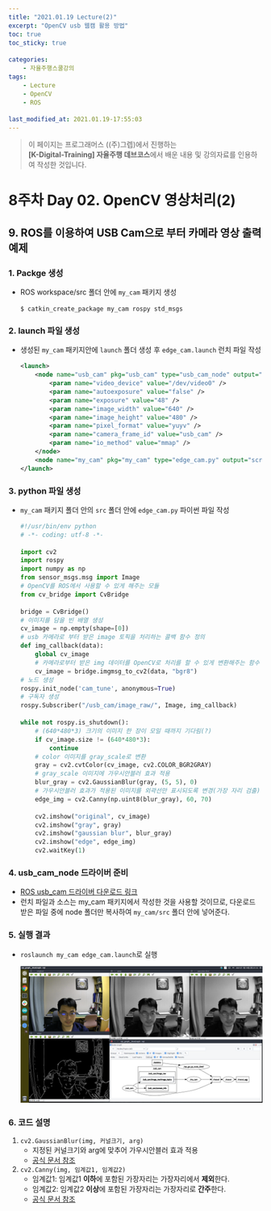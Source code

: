 ```yaml
---
title: "2021.01.19 Lecture(2)"
excerpt: "OpenCV usb 웹캠 활용 방법"
toc: true
toc_sticky: true

categories:
    - 자율주행스쿨강의
tags:
    - Lecture
    - OpenCV
    - ROS

last_modified_at: 2021.01.19-17:55:03 
---
```


>이 페이지는 프로그래머스 ((주)그렙)에서 진행하는\
**[K-Digital-Training] 자율주행 데브코스**에서 배운 내용 및 강의자료를 인용하여 작성한 것입니다.

# 8주차 Day 02. OpenCV 영상처리(2)

## 9. ROS를 이용하여  USB Cam으로 부터 카메라 영상 출력 예제
### 1. Packge 생성
- ROS workspace/src 폴더 안에 `my_cam` 패키지 생성

    `$ catkin_create_package my_cam rospy std_msgs`

### 2. launch 파일 생성
- 생성된 `my_cam` 패키지안에 `launch` 폴더 생성 후 `edge_cam.launch` 런치 파일 작성
    ```xml   
    <launch>
        <node name="usb_cam" pkg="usb_cam" type="usb_cam_node" output="screen" >
            <param name="video_device" value="/dev/video0" />
            <param name="autoexposure" value="false" />
            <param name="exposure" value="48" />
            <param name="image_width" value="640" />
            <param name="image_height" value="480" />
            <param name="pixel_format" value="yuyv" />
            <param name="camera_frame_id" value="usb_cam" />
            <param name="io_method" value="mmap" />
        </node>
        <node name="my_cam" pkg="my_cam" type="edge_cam.py" output="screen" />
    </launch>
    ```

### 3. python 파일 생성
- `my_cam` 패키지 폴더 안의 `src` 폴더 안에 `edge_cam.py` 파이썬 파일 작성
    ```python   
    #!/usr/bin/env python
    # -*- coding: utf-8 -*-
    
    import cv2
    import rospy
    import numpy as np
    from sensor_msgs.msg import Image
    # OpenCV를 ROS에서 사용할 수 있게 해주는 모듈
    from cv_bridge import CvBridge
    
    bridge = CvBridge()
    # 이미지를 담을 빈 배열 생성
    cv_image = np.empty(shape=[0])
    # usb 카메라로 부터 받은 image 토픽을 처리하는 콜백 함수 정의
    def img_callback(data):
        global cv_image
        # 카메라로부터 받은 img 데이터를 OpenCV로 처리를 할 수 있게 변환해주는 함수 사용
        cv_image = bridge.imgmsg_to_cv2(data, "bgr8")
    # 노드 생성
    rospy.init_node('cam_tune', anonymous=True)
    # 구독자 생성
    rospy.Subscriber("/usb_cam/image_raw/", Image, img_callback)
    
    while not rospy.is_shutdown():
        # (640*480*3) 크기의 이미지 한 장이 모일 때까지 기다림(?)
        if cv_image.size != (640*480*3):
            continue
        # color 이미지를 gray_scale로 변환
        gray = cv2.cvtColor(cv_image, cv2.COLOR_BGR2GRAY)
        # gray_scale 이미지에 가우시안블러 효과 적용
        blur_gray = cv2.GaussianBlur(gray, (5, 5), 0)
        # 가우시안블러 효과가 적용된 이미지를 외곽선만 표시되도록 변경(가장 자리 검출)
        edge_img = cv2.Canny(np.uint8(blur_gray), 60, 70)
        
        cv2.imshow("original", cv_image)
        cv2.imshow("gray", gray)
        cv2.imshow("gaussian blur", blur_gray)
        cv2.imshow("edge", edge_img)
        cv2.waitKey(1)
    ```

### 4. usb_cam_node 드라이버 준비
- [ROS usb_cam 드라이버 다운로드 링크](https://github.com/ros-drivers/usb_cam)
- 런치 파일과 소스는 my_cam 패키지에서 작성한 것을 사용할 것이므로, 다운로드 받은 파일 중에 node 폴더만 복사하여 `my_cam/src` 폴더 안에 넣어준다.

### 5. 실행 결과
- `roslaunch my_cam edge_cam.launch`로 실행

    ![edge_cam_result](/assets/images/lecture/week08_imgs/edge_cam.png)

### 6. 코드 설명
1. `cv2.GaussianBlur(img, 커널크기, arg)`
    - 지정된 커널크기와 arg에 맞추어 가우시안블러 효과 적용
    - [공식 문서 참조](https://docs.opencv.org/master/d4/d13/tutorial_py_filtering.html)
2. `cv2.Canny(img, 임계값1, 임계값2)`
    - 임계값1: 임계값1 **이하**에 포함된 가장자리는 가장자리에서 **제외**한다.
    - 임계값2: 임계값2 **이상**에 포함된 가장자리는 가장자리로 **간주**한다.
    - [공식 문서 참조](https://docs.opencv.org/master/da/d22/tutorial_py_canny.html)

